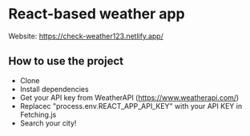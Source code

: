# React-based weather app
Website: https://check-weather123.netlify.app/

## How to use the project
* Clone
* Install dependencies
* Get your API key from WeatherAPI (https://www.weatherapi.com/)
* Replacec "process.env.REACT_APP_API_KEY" with your API KEY in Fetching.js
* Search your city!
